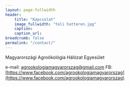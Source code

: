 ```yaml
---
layout: page-fullwidth
header: 
    title: "Kapcsolat"
    image_fullwidth: "teli hatteren.jpg"
    caption:
    caption_url: 
breadcrumb: false
permalink: "/contact/"
---
```


Magyarországi Agroökológia Hálózat Egyesület

e-mail: [agrookologiamagyarorszag@gmail.com](agrookologiamagyarorszag@gmail.com)
FB: [https://www.facebook.com/agrookologiamagyarorszag](https://www.facebook.com/agrookologiamagyarorszag) 
